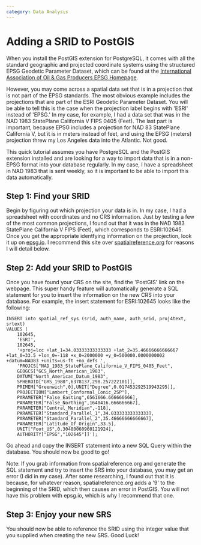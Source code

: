 ```yaml
---
category: Data Analysis
---
```

# Adding a SRID to PostGIS
When you install the PostGIS extension for PostgreSQL, it comes with all the standard geographic and projected coordinate systems using the
structured EPSG Geodetic Parameter Dataset, which can be found at the [International Association of Oil & Gas Producers EPSG Homepage](http://www.epsg.org/).

However, you may come across a spatial data set that is in a projection that is not part of the EPSG standards. The most obvious example includes
the projections that are part of the ESRI Geodetic Parameter Dataset. You will be able to tell this is the case when the projection label begins
with 'ESRI' instead of 'EPSG.' In my case, for example, I had a data set that was in the NAD 1983 StatePlane California V FIPS 0405 (Feet). The last
part is important, because EPSG includes a projection for NAD 83 StatePlane California V, but it is in meters instead of feet, and using the EPSG (meters)
projection threw my Los Angeles data into the Atlantic. Not good.

This quick tutorial assumes you have PostgreSQL and the PostGIS extension installed and are looking for a way to import data that is in a non-EPSG
format into your database regularly. In my case, I have a spreadsheet in NAD 1983 that is sent weekly, so it is important to be able to import this
data automatically.

## Step 1: Find your SRID
Begin by figuring out which projection your data is in. In my case, I had a spreadsheet with coordinates and no CRS information. Just by testing a few of the
most common projections, I found out that it was in the NAD 1983 StatePlane California V FIPS (Feet), which corresponds to ESRI:102645. Once you get the 
appropriate identfying information on the projection, look it up on [epsg.io](https://epsg.io/). I recommend this site over 
[spatialreference.org](http://www.spatialreference.org/) for reasons I will detail below.

## Step 2: Add your SRID to PostGIS
Once you have found your CRS on the site, find the 'PostGIS' link on the webpage. This super handy feature will automatically
generate a SQL statement for you to insert the information on the new CRS into your database. For example, the insert statement for ESRI:102645 looks like the following:
```
INSERT into spatial_ref_sys (srid, auth_name, auth_srid, proj4text, srtext)
VALUES ( 
    102645,
    'ESRI',
    102645,
    '+proj=lcc +lat_1=34.03333333333333 +lat_2=35.46666666666667 +lat_0=33.5 +lon_0=-118 +x_0=2000000 +y_0=500000.0000000002 +datum=NAD83 +units=us-ft +no_defs ',
    'PROJCS["NAD_1983_StatePlane_California_V_FIPS_0405_Feet",
    GEOGCS["GCS_North_American_1983",
    DATUM["North_American_Datum_1983",
    SPHEROID["GRS_1980",6378137,298.257222101]],
    PRIMEM["Greenwich",0],UNIT["Degree",0.017453292519943295]],
    PROJECTION["Lambert_Conformal_Conic_2SP"],
    PARAMETER["False_Easting",6561666.666666666],
    PARAMETER["False_Northing",1640416.666666667],
    PARAMETER["Central_Meridian",-118],
    PARAMETER["Standard_Parallel_1",34.03333333333333],
    PARAMETER["Standard_Parallel_2",35.46666666666667],
    PARAMETER["Latitude_Of_Origin",33.5],
    UNIT["Foot_US",0.30480060960121924],
    AUTHORITY["EPSG","102645"]]');
```
Go ahead and copy the INSERT statement into a new SQL Query within the database. You should now be good to go!

Note: If you grab information from spatialreference.org and generate the SQL statement and try to insert the SRS into your database, you may get an error (I did in my case). After some researching, I found out that it is because, for whatever reason, spatialreference.org adds a '9' to the beginning of the SRID, which then causes an error in PostGIS. You will not have this problem with epsg.io, which is why I recommend that one.

## Step 3: Enjoy your new SRS
You should now be able to reference the SRID using the integer value that you supplied when creating the new SRS. Good Luck!
